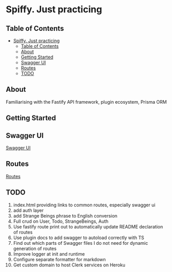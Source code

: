 # Spiffy. Just practicing

## Table of Contents

- [Spiffy. Just practicing](#spiffy-just-practicing)
  - [Table of Contents](#table-of-contents)
  - [About](#about)
  - [Getting Started](#getting-started)
  - [Swagger UI](#swagger-ui)
  - [Routes](#routes)
  - [TODO](#todo)

## About

Familiarising with the Fastify API framework, plugin ecosystem, Prisma ORM

## Getting Started

## Swagger UI

[Swagger UI](http://localhost:8080/docs/static/index.html#/default)

## Routes

[Routes](./routes.txt)

## TODO

1. index.html providing links to common routes, especially swagger ui
2. add auth layer
3. add Strange Beings phrase to English conversion
4. Full crud on User, Todo, StrangeBeings, Auth
5. Use fastify route print out to automatically update README declaration of routes
6. Use plugin docs to add swagger to autoload correctly with TS
7. Find out which parts of Swagger files I do not need for dynamic generation of routes
8. Improve logger at init and runtime
9. Configure separate formatter for markdown
10. Get custom domain to host Clerk services on Heroku
